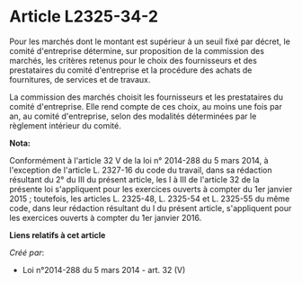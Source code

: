 # Article L2325-34-2

Pour les marchés dont le montant est supérieur à un seuil fixé par décret, le comité d'entreprise détermine, sur proposition
de la commission des marchés, les critères retenus pour le choix des fournisseurs et des prestataires du comité d'entreprise
et la procédure des achats de fournitures, de services et de travaux.

La commission des marchés choisit les fournisseurs et les prestataires du comité d'entreprise. Elle rend compte de ces choix,
au moins une fois par an, au comité d'entreprise, selon des modalités déterminées par le règlement intérieur du comité.

**Nota:**

Conformément à l'article 32 V de la loi n° 2014-288 du 5 mars 2014, à l'exception de l'article L. 2327-16 du code du travail,
dans sa rédaction résultant du 2° du III du présent article, les I à III de l'article 32 de la présente loi s'appliquent pour
les exercices ouverts à compter du 1er janvier 2015 ; toutefois, les articles L. 2325-48, L. 2325-54 et L. 2325-55 du même
code, dans leur rédaction résultant du I du présent article, s'appliquent pour les exercices ouverts à compter du 1er janvier
2016.

**Liens relatifs à cet article**

_Créé par_:

  - Loi n°2014-288 du 5 mars 2014 - art. 32 (V)
